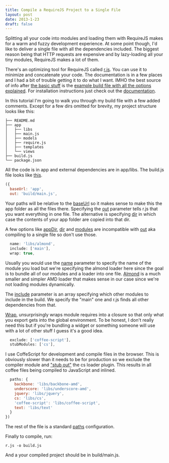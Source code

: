 ```yaml
---
title: Compile a RequireJS Project to a Single File
layout: post
date: 2013-1-23
draft: false
---
```


Splitting all your code into modules and loading them with RequireJS
makes for a warm and fuzzy development experience. At some point
though, I'd like to deliver a single file with all the dependencies
included. The biggest reason being that HTTP requests are expensive
and by lazy-loading all your tiny modules, RequireJS makes a lot of
them.

There's an optimizing tool for RequireJS called [r.js][rjs]. You can
use it to minimize and concatenate your code. The documentation is in
a few places and I had a bit of trouble getting it to do what I want.
IMHO the best source of info after [the basic stuff][optimization] is
the [example build file with all the options explained][example]. For
installation instructions just check out the [documentation][rjs].

In this tutorial I'm going to walk you through my build file with a
few added comments. Except for a few dirs omitted for brevity, my
project structure looks like this:

```
├── README.md
├── app
│   ├── libs
│   ├── main.js
│   ├── models
│   ├── require.js
│   ├── templates
│   └── views
├── build.js
└── package.json
```

All the code is in app and external dependencies are in app/libs. The
build.js file looks like [this](https://gist.github.com/4597201).

```javascript
({
  baseUrl: 'app',
  out: 'build/main.js',
```

Your paths will be relative to the [baseUrl][baseurl] so it makes
sense to make this the app folder as all the files there. Specifying
the [out](out) parameter tells r.js that you want everything in one
file. The alternative is specifying [dir][dir] in which case the
contents of your app folder are copied into that dir.

A few options like [appDir][appdir], [dir][dir] and [modules][modules]
are incompatible with [out][out] aka compiling to a single file so
don't use those.

```javascript
  name: 'libs/almond',
  include: ['main'],
  wrap: true,
```

Usually you would use the [name][name] parameter to specify the name
of the module you load but we're specifying the almond loader here
since the goal is to bundle all of our modules and a loader into one
file. [Almond](http://github.com/jrburke/almond) is a much smaller and
simpler AMD loader that makes sense in our case since we're not
loading modules dynamically.

The [include][include] parameter is an array specifying which other
modules to include in the build. We specify the "main" one and r.js
finds all other dependencies from that.

[Wrap][wrap], unsurprisingly wraps module requires into a closure so
that only what you export gets into the global environment. To be
honest, I don't really need this but if you're bundling a widget or
something someone will use with a lot of other stuff I guess it's a
good idea.

```javascript
  exclude: ['coffee-script'],
  stubModules: ['cs'],
```

I use CoffeScript for development and compile files in the browser.
This is obviously slower than it needs to be for production so we
exclude the compiler module and ["stub out"][stub] the cs loader
plugin. This results in all coffee files being compiled to JavaScript
and inlined.

```javascript
  paths: {
    backbone: 'libs/backbone-amd',
    underscore: 'libs/underscore-amd',
    jquery: 'libs/jquery',
    cs: 'libs/cs',
    'coffee-script': 'libs/coffee-script',
    text: 'libs/text'
  }
})
```

The rest of the file is a standard [paths][paths] configuration.

Finally to compile, run:

```
r.js -o build.js
```

And a your compiled project should be in build/main.js.

[stub]: https://github.com/jrburke/r.js/blob/master/build/example.build.js#L300
[paths]: https://github.com/jrburke/r.js/blob/master/build/example.build.js#L44
[wrap]: https://github.com/jrburke/r.js/blob/master/build/example.build.js#L425
[include]: https://github.com/jrburke/r.js/blob/master/build/example.build.js#L402
[name]: https://github.com/jrburke/r.js/blob/master/build/example.build.js#L401
[appdir]: https://github.com/jrburke/r.js/blob/master/build/example.build.js#L19
[dir]: https://github.com/jrburke/r.js/blob/master/build/example.build.js#L56
[modules]: https://github.com/jrburke/r.js/blob/master/build/example.build.js#L325
[out]: https://github.com/jrburke/r.js/blob/master/build/example.build.js#L404
[baseurl]: https://github.com/jrburke/r.js/blob/master/build/example.build.js#L25
[optimization]: http://requirejs.org/docs/optimization.html
[example]: https://github.com/jrburke/r.js/blob/master/build/example.build.js
[rjs]: https://github.com/jrburke/r.js/
